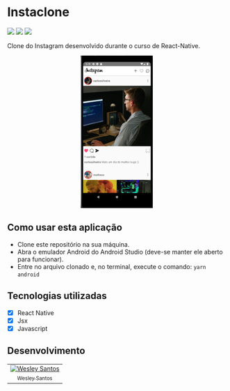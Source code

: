 # Instaclone

<div style="display: inline-block">
  <img src="https://img.shields.io/github/license/wesleysantossts/filmaria?color=brightgreen" />
  <img src="https://img.shields.io/github/last-commit/wesleysantossts/filmaria.svg" />
  <img src="https://img.shields.io/github/repo-size/wesleysantossts/filmaria?color=brightgreen" />
</div><br/>

Clone do Instagram desenvolvido durante o curso de React-Native.

<div display="flex" align="center">
  <img src="./src/img/instaclone.png" height="350px">
</div>

## Como usar esta aplicação

* Clone este repositório na sua máquina.
* Abra o emulador Android do Android Studio (deve-se manter ele aberto para funcionar).
* Entre no arquivo clonado e, no terminal, execute o comando: ``yarn android``

## Tecnologias utilizadas

- [x] React Native
- [x] Jsx
- [x] Javascript 

## Desenvolvimento

<table>
  <tr>
    <td border="1px solid #ddd" align="center">
      <a href="https://github.com/wesleysantossts">
        <img src="https://avatars.githubusercontent.com/u/56703526?v=4" width="100px" alt="Wesley Santos"/>
        <br/>
        <sub>Wesley Santos</sub>
      </a>
    </td>
  </tr>
</table>
